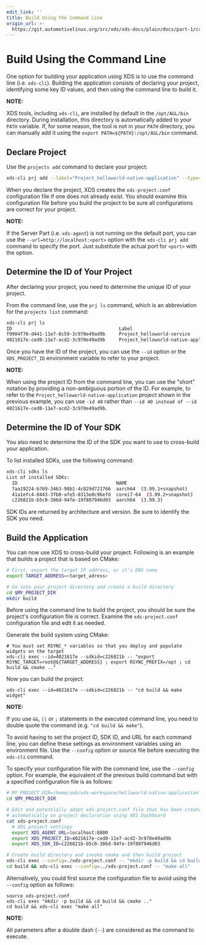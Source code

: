```yaml
---
edit_link: ''
title: Build Using the Command Line
origin_url: >-
  https://git.automotivelinux.org/src/xds/xds-docs/plain/docs/part-1/create-app-build-cmd-line.md?h=icefish
---
```


<!-- WARNING: This file is generated by fetch_docs.js using /home/boron/Documents/AGL/docs-webtemplate/site/_data/tocs/devguides/icefish/xds-docs-guides-devguides-book.yml -->

# Build Using the Command Line

One option for building your application using XDS is to use
the command line (i.e. `xds-cli`).
Building the application consists of declaring your project, identifying
some key ID values, and then using the command line to build it.

<!-- section-note -->
**NOTE:**

XDS tools, including `xds-cli`, are installed by default in
the `/opt/AGL/bin` directory.
During installation, this directory is automatically added to your
`PATH` variable.
If, for some reason, the tool is not in your `PATH` directory,
you can manually add it using the `export PATH=${PATH}:/opt/AGL/bin`
command.
<!-- end-section-note -->


## Declare Project

Use the `projects add` command to declare your project:

```bash
xds-cli prj add --label="Project_helloworld-native-application" --type=pm --path=/home/seb/xds-workspace/helloworld-native-application --server-path=/home/devel/xds-workspace/helloworld-native-application
```

When you declare the project, XDS creates the `xds-project.conf`
configuration file if one does not already exist.
You should examine this configuration file before you build the
project to be sure all configurations are correct for your project.

<!-- section-note -->
**NOTE:**

If the Server Part (i.e. `xds-agent`) is not running on the default
port, you can use the `--url=http://localhost:<port>` option with the
`xds-cli prj add` command to specify the port.
Just substitute the actual port for `<port>` with the option.
<!-- end-section-note -->

## Determine the ID of Your Project

After declaring your project, you need to determine the
unique ID of your project.

From the command line, use the `prj ls` command, which is an abbreviation
for the `projects list` command:

```bash
xds-cli prj ls
ID                                       Label                                   LocalPath
f9904f70-d441-11e7-8c59-3c970e49ad9b     Project_helloworld-service              /home/seb/xds-workspace/helloworld-service
4021617e-ced0-11e7-acd2-3c970e49ad9b     Project_helloworld-native-application   /home/seb/xds-workspace/helloworld-native-application
```

Once you have the ID of the project, you can use the `--id` option
or the `XDS_PROJECT_ID` environment variable to refer to your project.

<!-- section-note -->
**NOTE:**

When using the project ID from the command line, you can use the "short"
notation by providing a non-ambiguous portion of the ID.
For example, to refer to the `Project_helloworld-native-application` project
shown in the previous example, you can use `-id 40` rather than
`--id 40 instead of --id 4021617e-ced0-11e7-acd2-3c970e49ad9b`.
<!-- end-section-note -->

## Determine the ID of Your SDK

You also need to determine the ID of the SDK you want to use to cross-build
your application.

To list installed SDKs, use the following command:

```bash
xds-cli sdks ls
List of installed SDKs:
  ID                                    NAME
  7aa19224-b769-3463-98b1-4c029d721766  aarch64  (3.99.1+snapshot)
  41a1efc4-8443-3fb0-afe5-8313e0c96efd  corei7-64  (3.99.2+snapshot)
  c226821b-b5c0-386d-94fe-19f807946d03  aarch64  (3.99.3)
```

SDK IDs are returned by architecture and version.
Be sure to identify the SDK you need.

## Build the Application

You can now use XDS to cross-build your project.
Following is an example that builds a project that is based on CMake:

```bash
# First, export the target IP address, or it's DNS name
export TARGET_ADDRESS=<target_adress>

# Go into your project directory and create a build directory
cd $MY_PROJECT_DIR
mkdir build
```

Before using the command line to build the project, you should be
sure the project's configuration file is correct.
Examine the `xds-project.conf` configuration file and edit it
as needed.

Generate the build system using CMake:

```
# You must set RSYNC_* variables so that you deploy and populate widgets on the target
xds-cli exec --id=4021617e --sdkid=c226821b -- "export RSYNC_TARGET=root@${TARGET_ADDRESS} ; export RSYNC_PREFIX=/opt ; cd build && cmake .."
```

Now you can build the project:

```
xds-cli exec --id=4021617e --sdkid=c226821b -- "cd build && make widget"
```

<!-- section-note -->
**NOTE:**

If you use `&&`, `||` or `;` statements in the executed command line,
you need to double quote the command (e.g. `"cd build && make"`).
<!-- end-section-note -->

To avoid having to set the project ID, SDK ID, and URL for each
command line, you can define these settings as environment variables
using an environment file.
Use the `--config` option or source file before executing
the `xds-cli` command.

To specify your configuration file with the command line,
use the `--config` option.
For example, the equivalent of the previous build command but
with a specified configuration file is as follows:

```bash
# MY_PROJECT_DIR=/home/seb/xds-workspace/helloworld-native-application
cd $MY_PROJECT_DIR

# Edit and potentially adapt xds-project.conf file that has been created
# automatically on project declaration using XDS Dashboard
cat xds-project.conf
  # XDS project settings
  export XDS_AGENT_URL=localhost:8800
  export XDS_PROJECT_ID=4021617e-ced0-11e7-acd2-3c970e49ad9b
  export XDS_SDK_ID=c226821b-b5c0-386d-94fe-19f807946d03

# Create build directory and invoke cmake and then build project
xds-cli exec --config=./xds-project.conf -- "mkdir -p build && cd build && cmake .."
cd build && xds-cli exec --config=../xds-project.conf -- "make all"
```

Alternatively, you could first source the configuration file to avoid using the
`--config` option as follows:

```
source xds-project.conf
xds-cli exec "mkdir -p build && cd build && cmake .."
cd build && xds-cli exec "make all"
```

<!-- section-note -->
**NOTE:**

All parameters after a double dash (`--`) are considered as the command
to execute.
<!-- end-section-note -->
